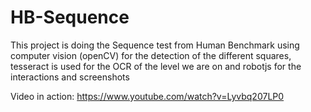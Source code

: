 # HB-Sequence

This project is doing the Sequence test from Human Benchmark using computer vision (openCV) for the detection of the different squares, tesseract is used for the OCR of the level we are on and robotjs for the interactions and screenshots

Video in action:
https://www.youtube.com/watch?v=Lyvbq207LP0
